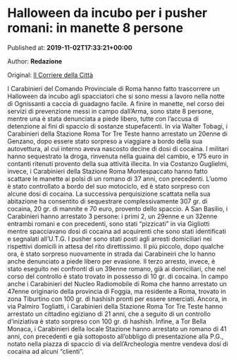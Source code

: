 
# Halloween da incubo per i pusher romani: in manette 8 persone

Published at: **2019-11-02T17:33:21+00:00**

Author: **Redazione**

Original: [Il Corriere della Città](https://www.ilcorrieredellacitta.com/ultime-notizie/halloween-da-incubo-per-i-pusher-romani-in-manette-8-persone.html)

I Carabinieri del Comando Provinciale di Roma hanno fatto trascorrere un Halloween da incubo agli spacciatori che si sono messi a lavoro nella notte di Ognissanti a caccia di guadagno facile.
A finire in manette, nel corso dei servizi di prevenzione messi in campo dall’Arma, sono state 8 persone, mentre una è stata denunciata a piede libero, tutte con l’accusa di detenzione ai fini di spaccio di sostanze stupefacenti.
In via Walter Tobagi, i Carabinieri della Stazione Roma Tor Tre Teste hanno arrestato un 20enne di Genzano, dopo essere stato sorpreso a viaggiare a bordo della sua autovettura, al cui interno aveva nascosto decine di dosi di cocaina. I militari hanno sequestrato la droga, rinvenuta nella guaina del cambio, e 175 euro in contanti ritenuti provento della sua attività illecita.
In via Costanzo Guglielmi, invece, i Carabinieri della Stazione Roma Montespaccato hanno fatto scattare le manette ai polsi di un romano di 37 anni, con precedenti. L’uomo è stato controllato a bordo del suo motociclo, ed è stato sorpreso con alcune dosi di cocaina. La successiva perquisizione scattata nella sua abitazione ha consentito di sequestrare complessivamente 307 gr. di cocaina, 20 gr. di mannite e 70 euro, provento dello spaccio.
A San Basilio, i Carabinieri hanno arrestato 3 persone: i primi 2, un 29enne e un 32enne entrambi romani e con precedenti, sono stati “pizzicati” in via Gigliotti mentre spacciavano dosi di cocaina ad acquirenti che sono stati identificati e segnalati all’U.T.G. I pusher sono stati posti agli arresti domiciliari nei rispettivi domicili in attesa del rito direttissimo. Il più piccolo, dopo qualche ora, è stato sorpreso nuovamente in strada dai Carabineiri che lo hanno anche denunciato a piede libero per evasione.
Il terzo arresto, invece, è stato eseguito nei confronti di un 39enne romano, già ai domiciliari, che nel corso del controllo è stato trovato in possesso di 10 gr. di cocaina.
In campo anche i Carabinieri del Nucleo Radiomobile di Roma che hanno arrestato un 47enne originario della provincia di Foggia, ma residente a Roma, trovato in zona Tiburtino con 100 gr. di hashish pronti per essere smerciati.
Ancora, in via Palmiro Togliatti, i Carabinieri della Stazione Roma Tor Tre Teste hanno arrestato un cittadino egiziano di 21 anni, che a seguito di un controllo d’iniziativa è stato sorpreso con 100 gr. di hashish.
Infine, a Tor Bella Monaca, i Carabinieri della locale Stazione hanno arrestato un romano di 41 anni, con precedenti e già sottoposto all’obbligo di presentazione alla P.G., notato nella piazza di spaccio di via dell’Archeologia mentre vendeva dosi di cocaina ad alcuni “clienti”.
